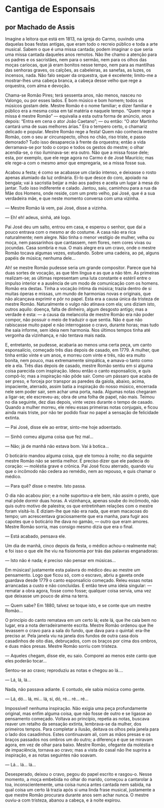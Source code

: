 # Cantiga de Esponsais
## por Machado de Assis

Imagine a leitora que está em 1813, na igreja do Carmo, ouvindo uma
daquelas boas festas antigas, que eram todo o recreio público e
toda a arte musical. Sabem o que é uma missa cantada; podem imaginar
o que seria uma missa cantada daqueles anos remotos. Não lhe chamo
a atenção para os padres e os sacristães, nem para o sermão, nem
para os olhos das moças cariocas, que já eram bonitos nesse tempo,
nem para as mantilhas das senhoras graves, os calções, as cabeleiras,
as sanefas, as luzes, os incensos, nada. Não falo sequer da orquestra,
que é excelente; limito-me a mostrar-lhes uma cabeça branca, a
cabeça desse velho que rege a orquestra, com alma e devoção.

Chama-se Romão Pires; terá sessenta anos, não menos, nasceu no
Valongo, ou por esses lados. É bom músico e bom homem; todos os
músicos gostam dele. Mestre Romão é o nome familiar; e dizer familiar
e público era a mesma coisa em tal matéria e naquele tempo. “Quem
rege a missa é mestre Romão” — equivalia a esta outra forma de
anúncio, anos depois: “Entra em cena o ator João Caetano”; — ou
então: “O ator Martinho cantará uma de suas melhores árias.” Era o
tempero certo, o chamariz delicado e popular. Mestre Romão rege a
festa! Quem não conhecia mestre Romão, com o seu ar circunspecto,
olhos no chão, riso triste, e passo demorado? Tudo isso desaparecia
à frente da orquestra; então a vida derramava-se por todo o corpo
e todos os gestos do mestre; o olhar acendia-se, o riso iluminava-se:
era outro. Não que a missa fosse dele; esta, por exemplo, que ele
rege agora no Carmo é de José Maurício; mas ele rege-a com o mesmo
amor que empregaria, se a missa fosse sua.

Acabou a festa; é como se acabasse um clarão intenso, e deixasse o
rosto apenas alumiado da luz ordinária. Ei-lo que desce do coro,
apoiado na bengala; vai à sacristia beijar a mão aos padres e aceita
um lugar à mesa do jantar. Tudo isso indiferente e calado. Jantou,
saiu, caminhou para a rua da Mãe dos Homens, onde reside, com um
preto velho, pai José, que é a sua verdadeira mãe, e que neste
momento conversa com uma vizinha.

— Mestre Romão lá vem, pai José, disse a vizinha.

— Eh! eh! adeus, sinhá, até logo.

Pai José deu um salto, entrou em casa, e esperou o senhor, que daí
a pouco entrava com o mesmo ar do costume. A casa não era rica
naturalmente; nem alegre. Não tinha o menor vestígio de mulher,
velha ou moça, nem passarinhos que cantassem, nem flores, nem cores
vivas ou jocundas. Casa sombria e nua. O mais alegre era um cravo,
onde o mestre Romão tocava algumas vezes, estudando. Sobre uma
cadeira, ao pé, alguns papéis de música; nenhuma dele...

Ah! se mestre Romão pudesse seria um grande compositor. Parece que
há duas sortes de vocação, as que têm língua e as que a não têm.
As primeiras realizam-se; as últimas representam uma luta constante
e estéril entre o impulso interior e a ausência de um modo de
comunicação com os homens. Romão era destas. Tinha a vocação íntima
da música; trazia dentro de si muitas óperas e missas, um mundo de
harmonias novas e originais, que não alcançava exprimir e pôr no
papel. Esta era a causa única da tristeza de mestre Romão. Naturalmente
o vulgo não atinava com ela; uns diziam isto, outros aquilo: doença,
falta de dinheiro, algum desgosto antigo; mas a verdade é esta: —
a causa da melancolia de mestre Romão era não poder compor, não
possuir o meio de traduzir o que sentia. Não é que não rabiscasse
muito papel e não interrogasse o cravo, durante horas; mas tudo lhe
saía informe, sem ideia nem harmonia. Nos últimos tempos tinha até
vergonha da vizinhança, e não tentava mais nada.

E, entretanto, se pudesse, acabaria ao menos uma certa peça, um
canto esponsalício, começado três dias depois de casado, em 1779.
A mulher, que tinha então vinte e um anos, e morreu com vinte e
três, não era muito bonita, nem pouco, mas extremamente simpática,
e amava-o tanto como ele a ela. Três dias depois de casado, mestre
Romão sentiu em si alguma coisa parecida com inspiração. Ideou então
o canto esponsalício, e quis compô-lo; mas a inspiração não pôde
sair. Como um pássaro que acaba de ser preso, e forceja por transpor
as paredes da gaiola, abaixo, acima, impaciente, aterrado, assim
batia a inspiração do nosso músico, encerrada nele sem poder sair,
sem achar uma porta, nada. Algumas notas chegaram a ligar-se; ele
escreveu-as; obra de uma folha de papel, não mais. Teimou no dia
seguinte, dez dias depois, vinte vezes durante o tempo de casado.
Quando a mulher morreu, ele releu essas primeiras notas conjugais,
e ficou ainda mais triste, por não ter podido fixar no papel a
sensação de felicidade extinta.

— Pai José, disse ele ao entrar, sinto-me hoje adoentado.

— Sinhô comeu alguma coisa que fez mal...

— Não; já de manhã não estava bom. Vai à botica...

O boticário mandou alguma coisa, que ele tomou à noite; no dia
seguinte mestre Romão não se sentia melhor. É preciso dizer que ele
padecia do coração: — moléstia grave e crônica. Pai José ficou
aterrado, quando viu que o incômodo não cedera ao remédio, nem ao
repouso, e quis chamar o médico.

— Para quê? disse o mestre. Isto passa.

O dia não acabou pior; e a noite suportou-a ele bem, não assim o
preto, que mal pôde dormir duas horas. A vizinhança, apenas soube
do incômodo, não quis outro motivo de palestra; os que entretinham
relações com o mestre foram visitá-lo. E diziam-lhe que não era
nada, que eram macacoas do tempo; um acrescentava graciosamente que
era manha, para fugir aos capotes que o boticário lhe dava no gamão,
— outro que eram amores. Mestre Romão sorria, mas consigo mesmo
dizia que era o final.

— Está acabado, pensava ele.

Um dia de manhã, cinco depois da festa, o médico achou-o realmente
mal; e foi isso o que ele lhe viu na fisionomia por trás das palavras
enganadoras:

— Isto não é nada; é preciso não pensar em músicas...

Em músicas! justamente esta palavra do médico deu ao mestre um
pensamento. Logo que ficou só, com o escravo, abriu a gaveta onde
guardava desde 1779 o canto esponsalício começado. Releu essas notas
arrancadas a custo e não concluídas. E então teve uma ideia singular:
— rematar a obra agora, fosse como fosse; qualquer coisa servia,
uma vez que deixasse um pouco de alma na terra.

— Quem sabe? Em 1880, talvez se toque isto, e se conte que um mestre
Romão...

O princípio do canto rematava em um certo lá; este lá, que lhe caía
bem no lugar, era a nota derradeiramente escrita. Mestre Romão
ordenou que lhe levassem o cravo para a sala do fundo, que dava
para o quintal: era-lhe preciso ar. Pela janela viu na janela dos
fundos de outra casa dois casadinhos de oito dias, debruçados, com
os braços por cima dos ombros, e duas mãos presas. Mestre Romão
sorriu com tristeza.

— Aqueles chegam, disse ele, eu saio. Comporei ao menos este canto
que eles poderão tocar...

Sentou-se ao cravo; reproduziu as notas e chegou ao lá....

— Lá, lá, lá...

Nada, não passava adiante. E contudo, ele sabia música como gente.

— Lá, dó... lá, mi... lá, si, dó, ré... ré... ré...

Impossível! nenhuma inspiração. Não exigia uma peça profundamente
original, mas enfim alguma coisa, que não fosse de outro e se ligasse
ao pensamento começado. Voltava ao princípio, repetia as notas,
buscava reaver um retalho da sensação extinta, lembrava-se da mulher,
dos primeiros tempos. Para completar a ilusão, deitava os olhos
pela janela para o lado dos casadinhos. Estes continuavam ali, com
as mãos presas e os braços passados nos ombros um do outro; a
diferença é que se miravam agora, em vez de olhar para baixo. Mestre
Romão, ofegante da moléstia e de impaciência, tornava ao cravo; mas
a vista do casal não lhe suprira a inspiração, e as notas seguintes
não soavam.

— Lá... lá... lá...

Desesperado, deixou o cravo, pegou do papel escrito e rasgou-o.
Nesse momento, a moça embebida no olhar do marido, começou a
cantarolar à toa, inconscientemente, uma coisa nunca antes cantada
nem sabida, na qual coisa um certo lá trazia após si uma linda frase
musical, justamente a que mestre Romão procurara durante anos sem
achar nunca. O mestre ouviu-a com tristeza, abanou a cabeça, e à
noite expirou.
